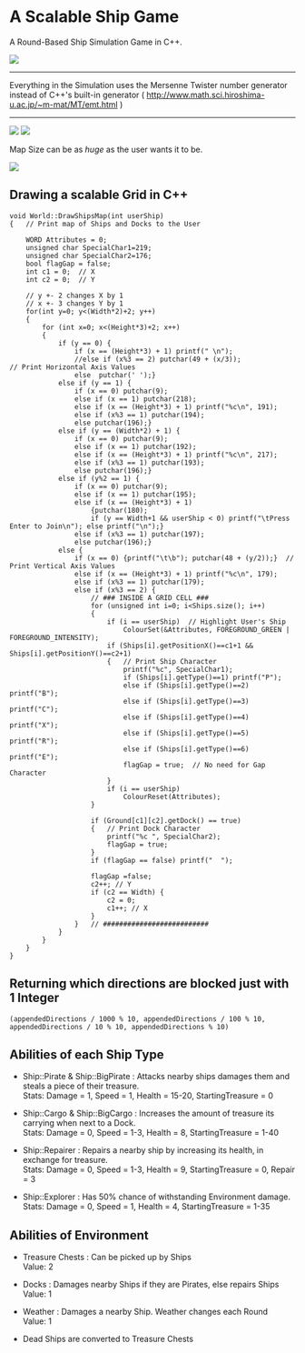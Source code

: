 # A Scalable Ship Game

A Round-Based Ship Simulation Game in C++.

<img src="https://raw.githubusercontent.com/kardakis/ShipSimulationGame/master/Screenshots/World_Resized.png">

- - -
Everything in the Simulation uses the Mersenne Twister number generator instead of C++'s built-in generator
( http://www.math.sci.hiroshima-u.ac.jp/~m-mat/MT/emt.html )
- - -

<img src="https://raw.githubusercontent.com/kardakis/ShipSimulationGame/master/Screenshots/Stats_Resized.png">

<img src="https://raw.githubusercontent.com/kardakis/ShipSimulationGame/master/Screenshots/Map_Resized.png">

Map Size can be as *huge* as the user wants it to be.

<img src="https://raw.githubusercontent.com/kardakis/ShipSimulationGame/master/Screenshots/BigWorld.png">


## Drawing a scalable Grid in C++

```
void World::DrawShipsMap(int userShip)
{	// Print map of Ships and Docks to the User

	WORD Attributes = 0;
	unsigned char SpecialChar1=219;
	unsigned char SpecialChar2=176;
	bool flagGap = false;
	int c1 = 0;  // X
	int c2 = 0;  // Y

	// y +- 2 changes X by 1
	// x +- 3 changes Y by 1
	for(int y=0; y<(Width*2)+2; y++)
	{
		for (int x=0; x<(Height*3)+2; x++)
		{
			if (y == 0) {
				if (x == (Height*3) + 1) printf(" \n");
				//else if (x%3 == 2) putchar(49 + (x/3));            // Print Horizontal Axis Values
				else  putchar(' ');}
			else if (y == 1) {
				if (x == 0) putchar(9);
				else if (x == 1) putchar(218);
				else if (x == (Height*3) + 1) printf("%c\n", 191);
				else if (x%3 == 1) putchar(194);
				else putchar(196);}
			else if (y == (Width*2) + 1) {
				if (x == 0) putchar(9);
				else if (x == 1) putchar(192);
				else if (x == (Height*3) + 1) printf("%c\n", 217);
				else if (x%3 == 1) putchar(193);
				else putchar(196);}
			else if (y%2 == 1) {
				if (x == 0) putchar(9);
				else if (x == 1) putchar(195);
				else if (x == (Height*3) + 1) 
					{putchar(180);
					if (y == Width+1 && userShip < 0) printf("\tPress Enter to Join\n"); else printf("\n");}
				else if (x%3 == 1) putchar(197);
				else putchar(196);}
			else {
				if (x == 0) {printf("\t\b"); putchar(48 + (y/2));}  // Print Vertical Axis Values
				else if (x == (Height*3) + 1) printf("%c\n", 179);
				else if (x%3 == 1) putchar(179);
				else if (x%3 == 2) {
					// ### INSIDE A GRID CELL ###
					for (unsigned int i=0; i<Ships.size(); i++)
					{
						if (i == userShip)  // Highlight User's Ship
							ColourSet(&Attributes, FOREGROUND_GREEN | FOREGROUND_INTENSITY);
						if (Ships[i].getPositionX()==c1+1 && Ships[i].getPositionY()==c2+1)
						{	// Print Ship Character
							printf("%c", SpecialChar1);                  
							if (Ships[i].getType()==1) printf("P");      
							else if (Ships[i].getType()==2) printf("B");
							else if (Ships[i].getType()==3) printf("C");
							else if (Ships[i].getType()==4) printf("X");
							else if (Ships[i].getType()==5) printf("R");
							else if (Ships[i].getType()==6) printf("E");
							flagGap = true;	 // No need for Gap Character
						}
						if (i == userShip)
							ColourReset(Attributes);
					}

					if (Ground[c1][c2].getDock() == true)
					{	// Print Dock Character
						printf("%c ", SpecialChar2);
						flagGap = true;
					}
					if (flagGap == false) printf("  ");
					
					flagGap =false;
					c2++; // Y
					if (c2 == Width) {
						c2 = 0;
						c1++; // X
					}
				}	// ##########################
			}
		}
	}
}
```


## Returning which directions are blocked just with 1 Integer    
  
```  
(appendedDirections / 1000 % 10, appendedDirections / 100 % 10, appendedDirections / 10 % 10, appendedDirections % 10)
```


## Abilities of each Ship Type

* Ship::Pirate & Ship::BigPirate  :  Attacks nearby ships damages them and steals a piece of their treasure.<br/>
    Stats: Damage = 1, Speed = 1, Health = 15-20, StartingTreasure = 0 
    
* Ship::Cargo & Ship::BigCargo  :  Increases the amount of treasure its carrying when next to a Dock.<br/>
    Stats: Damage = 0, Speed = 1-3, Health = 8, StartingTreasure = 1-40

* Ship::Repairer  :  Repairs a nearby ship by increasing its health, in exchange for treasure.<br/>
    Stats: Damage = 0, Speed = 1-3, Health = 9, StartingTreasure = 0, Repair = 3

* Ship::Explorer  :  Has 50% chance of withstanding Environment damage.<br/>
    Stats: Damage = 0, Speed = 1, Health = 4, StartingTreasure = 1-35
   
   
## Abilities of Environment

* Treasure Chests  :  Can be picked up by Ships<br/>
    Value: 2
* Docks  :  Damages nearby Ships if they are Pirates, else repairs Ships<br/>
    Value: 1
* Weather  :  Damages a nearby Ship. Weather changes each Round<br/>
    Value: 1
     
* Dead Ships are converted to Treasure Chests
